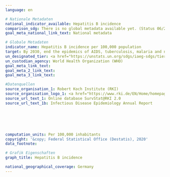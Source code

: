 ```yaml
---
language: en

# Nationale Metadaten
national_indicator_available: Hepatitis B incidence
comparison_sdg: There is no global metadata available yet. (Status 06/2020)
goal_meta_national_link_text: National metadata

# Globale Metadaten
indicator_name: Hepatitis B incidence per 100,000 population
target: By 2030, end the epidemics of AIDS, tuberculosis, malaria and neglected tropical diseases and combat hepatitis, water-borne diseases and other communicable diseases
un_designated_tier: <a href="https://unstats.un.org/sdgs/iaeg-sdgs/tier-classification/" title="Click here for more information on the UN tier classification.">Tier I</a>
un_custodian_agency: World Health Organization (WHO)
goal_meta_link_text: 
goal_meta_2_link_text: 
goal_meta_3_link_text: 

#Datenquellen
source_organisation_1: Robert Koch Institute (RKI)
source_organisation_logo_1: <a href="https://www.rki.de/EN/Home/homepage_node.html"><img src="https://g205sdgs.github.io/sdg-indicators/public/OrgImgEn/rki.png" alt="Logo rki" style="height:60px; width:148px" /></a>
source_url_text_1: Online database SurvStat@RKI 2.0
source_url_text_1b: Infectious Disease Epidemiology Annual Report






computation_units: Per 100,000 inhabitants
copyright: '&copy; Federal Statistical Office (Destatis), 2020'
data_footnote: 

# Grafik Eigenschaften
graph_title: Hepatitis B incidence

national_geographical_coverage: Germany
---
```


